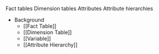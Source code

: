 Fact tables
Dimension tables
Attributes
Attribute hierarchies

- Background
	- [[Fact Table]]
	- [[Dimension Table]]
	- [[Variable]]
	- [[Attribute Hierarchy]]
